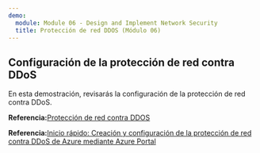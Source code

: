 ```yaml
---
demo:
  module: Module 06 - Design and Implement Network Security
  title: Protección de red DDOS (Módulo 06)
---
```

## Configuración de la protección de red contra DDoS

En esta demostración, revisarás la configuración de la protección de red contra DDoS.

**Referencia:**[Protección de red contra DDOS](https://learn.microsoft.com/azure/ddos-protection/manage-ddos-protection)

**Referencia:**[Inicio rápido: Creación y configuración de la protección de red contra DDoS de Azure mediante Azure Portal](https://learn.microsoft.com/azure/ddos-protection/manage-ddos-protection)
